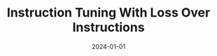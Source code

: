 ---
title: "Instruction Tuning With Loss Over Instructions"
collection: publications
category: manuscripts
permalink: /publication/2024-01-01-instruction
excerpt: 'This paper presents a new approach to instruction tuning using loss over instructions.'
date: 2024-01-01
venue: 'NeurIPS'
citation: 'Shi Z, Yang AX, Wu B, Aitchison L, Yilmaz E, Lipani A. (2024). &quot;Instruction Tuning With Loss Over Instructions.&quot; <i>NeurIPS</i>.'
--- 
